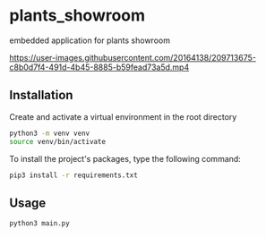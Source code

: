 # plants_showroom
embedded application for plants showroom


https://user-images.githubusercontent.com/20164138/209713675-c8b0d7f4-491d-4b45-8885-b59fead73a5d.mp4


## Installation
Create and activate a virtual environment in the root directory
```sh
python3 -m venv venv
source venv/bin/activate
```
To install the project's packages, type the following command:
```sh
pip3 install -r requirements.txt
```

## Usage
```
python3 main.py
```
